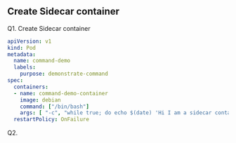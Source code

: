

## Create Sidecar container

Q1. Create Sidecar container

```yaml
apiVersion: v1
kind: Pod
metadata:
  name: command-demo
  labels:
    purpose: demonstrate-command
spec:
  containers:
  - name: command-demo-container
    image: debian
    command: ["/bin/bash"]
    args: [ "-c", "while true; do echo $(date) 'Hi I am a sidecar container' >> /var/log/index.html; sleep 5; done"]
  restartPolicy: OnFailure

```


Q2. 